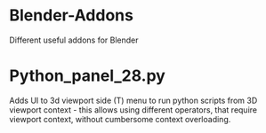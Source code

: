 # Blender-Addons
Different useful addons for Blender

# Python_panel_28.py
Adds UI to 3d viewport side (T) menu to run python scripts from 3D viewport context - this allows using different operators, that require viewport context, without cumbersome context overloading. 
